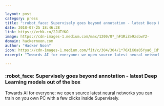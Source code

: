 ```yaml
---

layout: post
category: press
title: ":robot_face: Supervisely goes beyond annotation - latest Deep Learning models out of the box"
date: 2018-07-25 18:46:28
link: https://vrhk.co/2JUTfKO
image: https://cdn-images-1.medium.com/max/1200/0*_hF1RiZe9zsbwY2-
domain: hackernoon.com
author: "Hacker Noon"
icon: https://cdn-images-1.medium.com/fit/c/304/304/1*76XiKOa05Yya6_CdYX8pVg.jpeg
excerpt: "Towards AI for everyone: we open source latest neural networks you can train on you own PC with a few clicks inside Supervisely."

---
```


### :robot_face: Supervisely goes beyond annotation - latest Deep Learning models out of the box

Towards AI for everyone: we open source latest neural networks you can train on you own PC with a few clicks inside Supervisely.